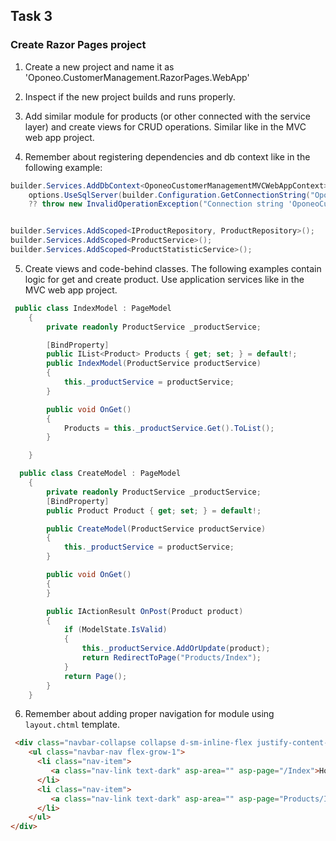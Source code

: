 ## Task 3

### Create Razor Pages project

1. Create a new project and name it as 'Oponeo.CustomerManagement.RazorPages.WebApp'

2. Inspect if the new project builds and runs properly.

3. Add similar module for products (or other connected with the service layer) and create views for CRUD operations. Similar like in the MVC web app project.

4. Remember about registering dependencies and db context like in the following example:

```cs
builder.Services.AddDbContext<OponeoCustomerManagementMVCWebAppContext>(options =>
    options.UseSqlServer(builder.Configuration.GetConnectionString("OponeoCustomerManagementMVCWebAppContext") 
    ?? throw new InvalidOperationException("Connection string 'OponeoCustomerManagementMVCWebAppContext' not found.")));


builder.Services.AddScoped<IProductRepository, ProductRepository>();
builder.Services.AddScoped<ProductService>();
builder.Services.AddScoped<ProductStatisticService>();
```

5. Create views and code-behind classes. The following examples contain logic for get and create product. Use application services like in the MVC web app project.

```cs
 public class IndexModel : PageModel
    {
        private readonly ProductService _productService;

        [BindProperty]
        public IList<Product> Products { get; set; } = default!;
        public IndexModel(ProductService productService)
        {
            this._productService = productService;
        }

        public void OnGet()
        {
            Products = this._productService.Get().ToList();
        }

    }
```

```cs
  public class CreateModel : PageModel
    {
        private readonly ProductService _productService;
        [BindProperty]
        public Product Product { get; set; } = default!;

        public CreateModel(ProductService productService)
        {
            this._productService = productService;
        }

        public void OnGet()
        {
        }

        public IActionResult OnPost(Product product)
        {
            if (ModelState.IsValid)
            {
                this._productService.AddOrUpdate(product);
                return RedirectToPage("Products/Index");
            }
            return Page();
        }
    }
```

6. Remember about adding proper navigation for module using `layout.chtml` template.

```html
 <div class="navbar-collapse collapse d-sm-inline-flex justify-content-between">
    <ul class="navbar-nav flex-grow-1">
      <li class="nav-item">
         <a class="nav-link text-dark" asp-area="" asp-page="/Index">Home</a>
      </li>
      <li class="nav-item">
         <a class="nav-link text-dark" asp-area="" asp-page="Products/Index">Products</a>
      </li>
    </ul>
</div>
```
